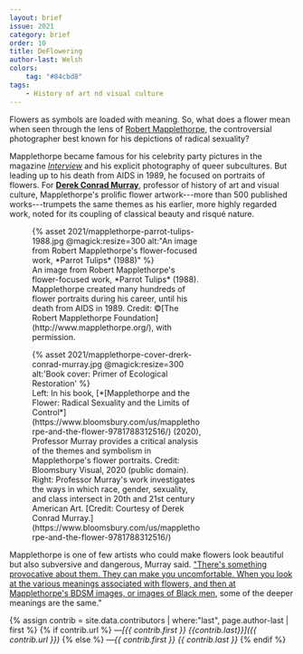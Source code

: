 ```yaml
---
layout: brief
issue: 2021
category: brief
order: 10
title: DeFlowering
author-last: Welsh
colors:
    tag: "#84cbd8"
tags:
    - History of art nd visual culture
---
```

Flowers as symbols are loaded with meaning. So, what does a flower mean
when seen through the lens of [Robert
Mapplethorpe](http://www.mapplethorpe.org/biography/), the controversial
photographer best known for his depictions of radical
sexuality?

Mapplethorpe became famous for his celebrity party pictures in the
magazine [*Interview*](https://www.interviewmagazine.com/) and his
explicit photography of queer subcultures. But leading up to his death
from AIDS in 1989, he focused on portraits of flowers. For [**Derek
Conrad Murray**](https://havc.ucsc.edu/faculty/derek-murray),
professor of history of art and visual culture, Mapplethorpe's prolific
flower artwork---more than 500 published works---trumpets the same
themes as his earlier, more highly regarded work, noted for its coupling
of classical beauty and risqué nature.
<figure style="width:300px">
  {% asset 2021/mapplethorpe-parrot-tulips-1988.jpg @magick:resize=300 alt:"An image from Robert Mapplethorpe's flower-focused work, *Parrot Tulips*
(1988)" %}<figcaption markdown="span">An image from Robert Mapplethorpe's flower-focused work, *Parrot Tulips*
(1988). Mapplethorpe created many hundreds of flower portraits during
his career, until his death from AIDS in 1989. Credit: ©[The Robert
Mapplethorpe Foundation](http://www.mapplethorpe.org/), with permission.</figcaption>
</figure>
<figure style="width:300px">
  {% asset 2021/mapplethorpe-cover-drerk-conrad-murray.jpg @magick:resize=300 alt:'Book cover: Primer of Ecological Restoration' %}<figcaption markdown="span">Left: In his book, [*[Mapplethorpe and the Flower: Radical Sexuality and
the Limits of
Control*](https://www.bloomsbury.com/us/mapplethorpe-and-the-flower-9781788312516/)
(2020), Professor Murray provides a critical analysis of the themes and
symbolism in Mapplethorpe's flower portraits. Credit: Bloomsbury Visual,
2020 (public domain). Right: Professor Murray's work investigates the
ways in which race, gender, sexuality, and class intersect in 20th and
21st century American Art. [Credit: Courtesy of Derek Conrad
Murray.](https://www.bloomsbury.com/us/mapplethorpe-and-the-flower-9781788312516/)</figcaption>
</figure>

Mapplethorpe is one of few artists who could make flowers look beautiful
but also subversive and dangerous, Murray said. ["There\'s something
provocative about them. They can make you uncomfortable.
W](https://havc.ucsc.edu/faculty/derek-murray)[hen you look at the
various meanings associated with flowers, and then at Mapplethorpe's
BDSM images, or images of Black
men,](https://www.bloomsbury.com/us/mapplethorpe-and-the-flower-9781788312516/)
some of the deeper meanings are the same."

{% assign contrib = site.data.contributors | where:"last", page.author-last | first %}
{% if contrib.url %}
*&mdash;[{{ contrib.first }} {{contrib.last}}]({{ contrib.url }})*
{% else %}
*&mdash;{{ contrib.first }} {{ contrib.last }}*
{% endif %}
